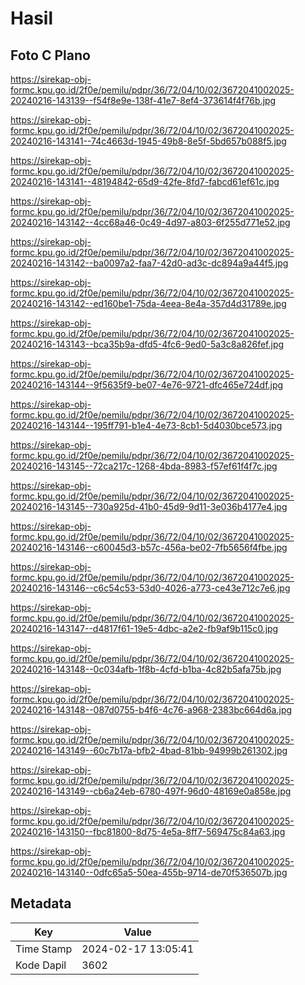 # Hasil

## Foto C Plano

https://sirekap-obj-formc.kpu.go.id/2f0e/pemilu/pdpr/36/72/04/10/02/3672041002025-20240216-143139--f54f8e9e-138f-41e7-8ef4-373614f4f76b.jpg

https://sirekap-obj-formc.kpu.go.id/2f0e/pemilu/pdpr/36/72/04/10/02/3672041002025-20240216-143141--74c4663d-1945-49b8-8e5f-5bd657b088f5.jpg

https://sirekap-obj-formc.kpu.go.id/2f0e/pemilu/pdpr/36/72/04/10/02/3672041002025-20240216-143141--48194842-65d9-42fe-8fd7-fabcd61ef61c.jpg

https://sirekap-obj-formc.kpu.go.id/2f0e/pemilu/pdpr/36/72/04/10/02/3672041002025-20240216-143142--4cc68a46-0c49-4d97-a803-6f255d771e52.jpg

https://sirekap-obj-formc.kpu.go.id/2f0e/pemilu/pdpr/36/72/04/10/02/3672041002025-20240216-143142--ba0097a2-faa7-42d0-ad3c-dc894a9a44f5.jpg

https://sirekap-obj-formc.kpu.go.id/2f0e/pemilu/pdpr/36/72/04/10/02/3672041002025-20240216-143142--ed160be1-75da-4eea-8e4a-357d4d31789e.jpg

https://sirekap-obj-formc.kpu.go.id/2f0e/pemilu/pdpr/36/72/04/10/02/3672041002025-20240216-143143--bca35b9a-dfd5-4fc6-9ed0-5a3c8a826fef.jpg

https://sirekap-obj-formc.kpu.go.id/2f0e/pemilu/pdpr/36/72/04/10/02/3672041002025-20240216-143144--9f5635f9-be07-4e76-9721-dfc465e724df.jpg

https://sirekap-obj-formc.kpu.go.id/2f0e/pemilu/pdpr/36/72/04/10/02/3672041002025-20240216-143144--195ff791-b1e4-4e73-8cb1-5d4030bce573.jpg

https://sirekap-obj-formc.kpu.go.id/2f0e/pemilu/pdpr/36/72/04/10/02/3672041002025-20240216-143145--72ca217c-1268-4bda-8983-f57ef61f4f7c.jpg

https://sirekap-obj-formc.kpu.go.id/2f0e/pemilu/pdpr/36/72/04/10/02/3672041002025-20240216-143145--730a925d-41b0-45d9-9d11-3e036b4177e4.jpg

https://sirekap-obj-formc.kpu.go.id/2f0e/pemilu/pdpr/36/72/04/10/02/3672041002025-20240216-143146--c60045d3-b57c-456a-be02-7fb5656f4fbe.jpg

https://sirekap-obj-formc.kpu.go.id/2f0e/pemilu/pdpr/36/72/04/10/02/3672041002025-20240216-143146--c6c54c53-53d0-4026-a773-ce43e712c7e6.jpg

https://sirekap-obj-formc.kpu.go.id/2f0e/pemilu/pdpr/36/72/04/10/02/3672041002025-20240216-143147--d4817f61-19e5-4dbc-a2e2-fb9af9b115c0.jpg

https://sirekap-obj-formc.kpu.go.id/2f0e/pemilu/pdpr/36/72/04/10/02/3672041002025-20240216-143148--0c034afb-1f8b-4cfd-b1ba-4c82b5afa75b.jpg

https://sirekap-obj-formc.kpu.go.id/2f0e/pemilu/pdpr/36/72/04/10/02/3672041002025-20240216-143148--087d0755-b4f6-4c76-a968-2383bc664d6a.jpg

https://sirekap-obj-formc.kpu.go.id/2f0e/pemilu/pdpr/36/72/04/10/02/3672041002025-20240216-143149--60c7b17a-bfb2-4bad-81bb-94999b261302.jpg

https://sirekap-obj-formc.kpu.go.id/2f0e/pemilu/pdpr/36/72/04/10/02/3672041002025-20240216-143149--cb6a24eb-6780-497f-96d0-48169e0a858e.jpg

https://sirekap-obj-formc.kpu.go.id/2f0e/pemilu/pdpr/36/72/04/10/02/3672041002025-20240216-143150--fbc81800-8d75-4e5a-8ff7-569475c84a63.jpg

https://sirekap-obj-formc.kpu.go.id/2f0e/pemilu/pdpr/36/72/04/10/02/3672041002025-20240216-143140--0dfc65a5-50ea-455b-9714-de70f536507b.jpg


## Metadata

| Key        | Value               |
| ---------- | ------------------- |
| Time Stamp | 2024-02-17 13:05:41 |
| Kode Dapil | 3602                |




